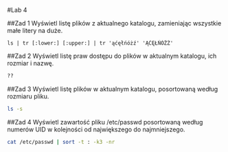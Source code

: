 #Lab 4

##Zad 1
Wyświetl listę plików z aktualnego katalogu, zamieniając wszystkie małe litery na duże.

```
ls | tr [:lower:] [:upper:] | tr 'ąćęłńóżź' 'ĄĆĘŁŃÓŻŹ'
```


##Zad 2
Wyświetl listę praw dostępu do plików w aktualnym katalogu, ich rozmiar i nazwę.

```sh
??
```


##Zad 3 
Wyświetl listę plików w aktualnym katalogu, posortowaną według rozmiaru pliku.

```sh
ls -s
```

##Zad 4
Wyświetl zawartość pliku /etc/passwd posortowaną według numerów UID w kolejności od największego do najmniejszego.

```sh
cat /etc/passwd | sort -t : -k3 -nr
```

